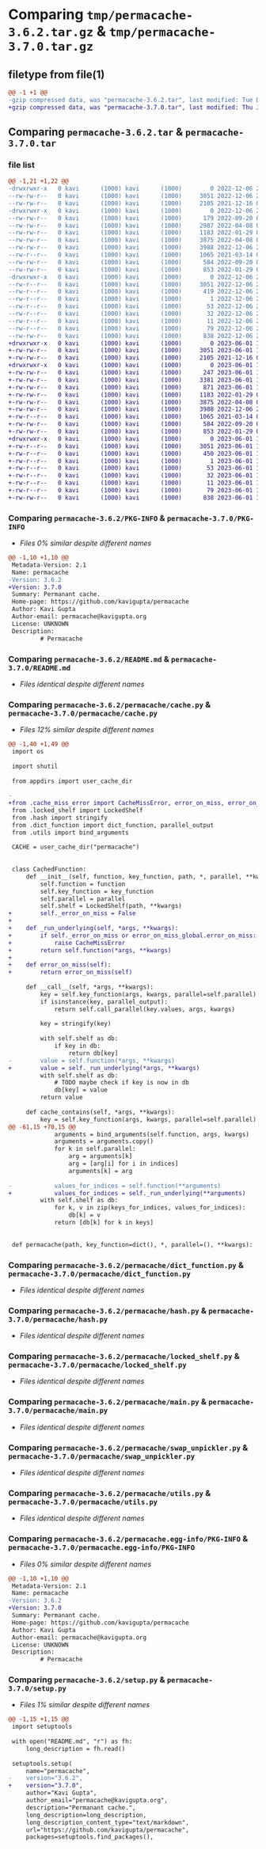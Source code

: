 # Comparing `tmp/permacache-3.6.2.tar.gz` & `tmp/permacache-3.7.0.tar.gz`

## filetype from file(1)

```diff
@@ -1 +1 @@
-gzip compressed data, was "permacache-3.6.2.tar", last modified: Tue Dec  6 23:50:16 2022, max compression
+gzip compressed data, was "permacache-3.7.0.tar", last modified: Thu Jun  1 19:55:31 2023, max compression
```

## Comparing `permacache-3.6.2.tar` & `permacache-3.7.0.tar`

### file list

```diff
@@ -1,21 +1,22 @@
-drwxrwxr-x   0 kavi      (1000) kavi      (1000)        0 2022-12-06 23:50:16.302215 permacache-3.6.2/
--rw-rw-r--   0 kavi      (1000) kavi      (1000)     3051 2022-12-06 23:50:16.302215 permacache-3.6.2/PKG-INFO
--rw-rw-r--   0 kavi      (1000) kavi      (1000)     2105 2021-12-16 05:53:32.000000 permacache-3.6.2/README.md
-drwxrwxr-x   0 kavi      (1000) kavi      (1000)        0 2022-12-06 23:50:16.302215 permacache-3.6.2/permacache/
--rw-rw-r--   0 kavi      (1000) kavi      (1000)      179 2022-09-20 00:37:01.000000 permacache-3.6.2/permacache/__init__.py
--rw-rw-r--   0 kavi      (1000) kavi      (1000)     2987 2022-04-08 03:07:04.000000 permacache-3.6.2/permacache/cache.py
--rw-rw-r--   0 kavi      (1000) kavi      (1000)     1183 2022-01-29 00:35:40.000000 permacache-3.6.2/permacache/dict_function.py
--rw-rw-r--   0 kavi      (1000) kavi      (1000)     3875 2022-04-08 03:07:04.000000 permacache-3.6.2/permacache/hash.py
--rw-rw-r--   0 kavi      (1000) kavi      (1000)     3988 2022-12-06 23:50:14.000000 permacache-3.6.2/permacache/locked_shelf.py
--rw-r--r--   0 kavi      (1000) kavi      (1000)     1065 2021-03-14 06:24:57.000000 permacache-3.6.2/permacache/main.py
--rw-rw-r--   0 kavi      (1000) kavi      (1000)      584 2022-09-20 00:37:01.000000 permacache-3.6.2/permacache/swap_unpickler.py
--rw-rw-r--   0 kavi      (1000) kavi      (1000)      853 2022-01-29 00:38:11.000000 permacache-3.6.2/permacache/utils.py
-drwxrwxr-x   0 kavi      (1000) kavi      (1000)        0 2022-12-06 23:50:16.302215 permacache-3.6.2/permacache.egg-info/
--rw-r--r--   0 kavi      (1000) kavi      (1000)     3051 2022-12-06 23:50:16.000000 permacache-3.6.2/permacache.egg-info/PKG-INFO
--rw-r--r--   0 kavi      (1000) kavi      (1000)      419 2022-12-06 23:50:16.000000 permacache-3.6.2/permacache.egg-info/SOURCES.txt
--rw-r--r--   0 kavi      (1000) kavi      (1000)        1 2022-12-06 23:50:16.000000 permacache-3.6.2/permacache.egg-info/dependency_links.txt
--rw-r--r--   0 kavi      (1000) kavi      (1000)       53 2022-12-06 23:50:16.000000 permacache-3.6.2/permacache.egg-info/entry_points.txt
--rw-r--r--   0 kavi      (1000) kavi      (1000)       32 2022-12-06 23:50:16.000000 permacache-3.6.2/permacache.egg-info/requires.txt
--rw-r--r--   0 kavi      (1000) kavi      (1000)       11 2022-12-06 23:50:16.000000 permacache-3.6.2/permacache.egg-info/top_level.txt
--rw-r--r--   0 kavi      (1000) kavi      (1000)       79 2022-12-06 23:50:16.302215 permacache-3.6.2/setup.cfg
--rw-rw-r--   0 kavi      (1000) kavi      (1000)      838 2022-12-06 23:50:14.000000 permacache-3.6.2/setup.py
+drwxrwxr-x   0 kavi      (1000) kavi      (1000)        0 2023-06-01 19:55:31.802679 permacache-3.7.0/
+-rw-rw-r--   0 kavi      (1000) kavi      (1000)     3051 2023-06-01 19:55:31.802679 permacache-3.7.0/PKG-INFO
+-rw-rw-r--   0 kavi      (1000) kavi      (1000)     2105 2021-12-16 05:53:32.000000 permacache-3.7.0/README.md
+drwxrwxr-x   0 kavi      (1000) kavi      (1000)        0 2023-06-01 19:55:31.802679 permacache-3.7.0/permacache/
+-rw-rw-r--   0 kavi      (1000) kavi      (1000)      247 2023-06-01 19:53:46.000000 permacache-3.7.0/permacache/__init__.py
+-rw-rw-r--   0 kavi      (1000) kavi      (1000)     3381 2023-06-01 19:53:46.000000 permacache-3.7.0/permacache/cache.py
+-rw-rw-r--   0 kavi      (1000) kavi      (1000)      871 2023-06-01 19:53:46.000000 permacache-3.7.0/permacache/cache_miss_error.py
+-rw-rw-r--   0 kavi      (1000) kavi      (1000)     1183 2022-01-29 00:35:40.000000 permacache-3.7.0/permacache/dict_function.py
+-rw-rw-r--   0 kavi      (1000) kavi      (1000)     3875 2022-04-08 03:07:04.000000 permacache-3.7.0/permacache/hash.py
+-rw-rw-r--   0 kavi      (1000) kavi      (1000)     3988 2022-12-06 23:50:14.000000 permacache-3.7.0/permacache/locked_shelf.py
+-rw-r--r--   0 kavi      (1000) kavi      (1000)     1065 2021-03-14 06:24:57.000000 permacache-3.7.0/permacache/main.py
+-rw-rw-r--   0 kavi      (1000) kavi      (1000)      584 2022-09-20 00:37:01.000000 permacache-3.7.0/permacache/swap_unpickler.py
+-rw-rw-r--   0 kavi      (1000) kavi      (1000)      853 2022-01-29 00:38:11.000000 permacache-3.7.0/permacache/utils.py
+drwxrwxr-x   0 kavi      (1000) kavi      (1000)        0 2023-06-01 19:55:31.802679 permacache-3.7.0/permacache.egg-info/
+-rw-r--r--   0 kavi      (1000) kavi      (1000)     3051 2023-06-01 19:55:31.000000 permacache-3.7.0/permacache.egg-info/PKG-INFO
+-rw-r--r--   0 kavi      (1000) kavi      (1000)      450 2023-06-01 19:55:31.000000 permacache-3.7.0/permacache.egg-info/SOURCES.txt
+-rw-r--r--   0 kavi      (1000) kavi      (1000)        1 2023-06-01 19:55:31.000000 permacache-3.7.0/permacache.egg-info/dependency_links.txt
+-rw-r--r--   0 kavi      (1000) kavi      (1000)       53 2023-06-01 19:55:31.000000 permacache-3.7.0/permacache.egg-info/entry_points.txt
+-rw-r--r--   0 kavi      (1000) kavi      (1000)       32 2023-06-01 19:55:31.000000 permacache-3.7.0/permacache.egg-info/requires.txt
+-rw-r--r--   0 kavi      (1000) kavi      (1000)       11 2023-06-01 19:55:31.000000 permacache-3.7.0/permacache.egg-info/top_level.txt
+-rw-r--r--   0 kavi      (1000) kavi      (1000)       79 2023-06-01 19:55:31.802679 permacache-3.7.0/setup.cfg
+-rw-rw-r--   0 kavi      (1000) kavi      (1000)      838 2023-06-01 19:53:46.000000 permacache-3.7.0/setup.py
```

### Comparing `permacache-3.6.2/PKG-INFO` & `permacache-3.7.0/PKG-INFO`

 * *Files 0% similar despite different names*

```diff
@@ -1,10 +1,10 @@
 Metadata-Version: 2.1
 Name: permacache
-Version: 3.6.2
+Version: 3.7.0
 Summary: Permanant cache.
 Home-page: https://github.com/kavigupta/permacache
 Author: Kavi Gupta
 Author-email: permacache@kavigupta.org
 License: UNKNOWN
 Description: 
         # Permacache
```

### Comparing `permacache-3.6.2/README.md` & `permacache-3.7.0/README.md`

 * *Files identical despite different names*

### Comparing `permacache-3.6.2/permacache/cache.py` & `permacache-3.7.0/permacache/cache.py`

 * *Files 12% similar despite different names*

```diff
@@ -1,40 +1,49 @@
 import os
 
 import shutil
 
 from appdirs import user_cache_dir
 
-
+from .cache_miss_error import CacheMissError, error_on_miss, error_on_miss_global
 from .locked_shelf import LockedShelf
 from .hash import stringify
 from .dict_function import dict_function, parallel_output
 from .utils import bind_arguments
 
 CACHE = user_cache_dir("permacache")
 
 
 class CachedFunction:
     def __init__(self, function, key_function, path, *, parallel, **kwargs):
         self.function = function
         self.key_function = key_function
         self.parallel = parallel
         self.shelf = LockedShelf(path, **kwargs)
+        self._error_on_miss = False
+
+    def _run_underlying(self, *args, **kwargs):
+        if self._error_on_miss or error_on_miss_global.error_on_miss:
+            raise CacheMissError
+        return self.function(*args, **kwargs)
+
+    def error_on_miss(self):
+        return error_on_miss(self)
 
     def __call__(self, *args, **kwargs):
         key = self.key_function(args, kwargs, parallel=self.parallel)
         if isinstance(key, parallel_output):
             return self.call_parallel(key.values, args, kwargs)
 
         key = stringify(key)
 
         with self.shelf as db:
             if key in db:
                 return db[key]
-        value = self.function(*args, **kwargs)
+        value = self._run_underlying(*args, **kwargs)
         with self.shelf as db:
             # TODO maybe check if key is now in db
             db[key] = value
         return value
 
     def cache_contains(self, *args, **kwargs):
         key = self.key_function(args, kwargs, parallel=self.parallel)
@@ -61,15 +70,15 @@
             arguments = bind_arguments(self.function, args, kwargs)
             arguments = arguments.copy()
             for k in self.parallel:
                 arg = arguments[k]
                 arg = [arg[i] for i in indices]
                 arguments[k] = arg
 
-            values_for_indices = self.function(**arguments)
+            values_for_indices = self._run_underlying(**arguments)
         with self.shelf as db:
             for k, v in zip(keys_for_indices, values_for_indices):
                 db[k] = v
             return [db[k] for k in keys]
 
 
 def permacache(path, key_function=dict(), *, parallel=(), **kwargs):
```

### Comparing `permacache-3.6.2/permacache/dict_function.py` & `permacache-3.7.0/permacache/dict_function.py`

 * *Files identical despite different names*

### Comparing `permacache-3.6.2/permacache/hash.py` & `permacache-3.7.0/permacache/hash.py`

 * *Files identical despite different names*

### Comparing `permacache-3.6.2/permacache/locked_shelf.py` & `permacache-3.7.0/permacache/locked_shelf.py`

 * *Files identical despite different names*

### Comparing `permacache-3.6.2/permacache/main.py` & `permacache-3.7.0/permacache/main.py`

 * *Files identical despite different names*

### Comparing `permacache-3.6.2/permacache/swap_unpickler.py` & `permacache-3.7.0/permacache/swap_unpickler.py`

 * *Files identical despite different names*

### Comparing `permacache-3.6.2/permacache/utils.py` & `permacache-3.7.0/permacache/utils.py`

 * *Files identical despite different names*

### Comparing `permacache-3.6.2/permacache.egg-info/PKG-INFO` & `permacache-3.7.0/permacache.egg-info/PKG-INFO`

 * *Files 0% similar despite different names*

```diff
@@ -1,10 +1,10 @@
 Metadata-Version: 2.1
 Name: permacache
-Version: 3.6.2
+Version: 3.7.0
 Summary: Permanant cache.
 Home-page: https://github.com/kavigupta/permacache
 Author: Kavi Gupta
 Author-email: permacache@kavigupta.org
 License: UNKNOWN
 Description: 
         # Permacache
```

### Comparing `permacache-3.6.2/setup.py` & `permacache-3.7.0/setup.py`

 * *Files 1% similar despite different names*

```diff
@@ -1,15 +1,15 @@
 import setuptools
 
 with open("README.md", "r") as fh:
     long_description = fh.read()
 
 setuptools.setup(
     name="permacache",
-    version="3.6.2",
+    version="3.7.0",
     author="Kavi Gupta",
     author_email="permacache@kavigupta.org",
     description="Permanant cache.",
     long_description=long_description,
     long_description_content_type="text/markdown",
     url="https://github.com/kavigupta/permacache",
     packages=setuptools.find_packages(),
```

